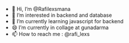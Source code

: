 - 👋 Hi, I’m @Rafilexsmana
- 👀 I’m interested in backend and database
- 🌱 I’m currently learning javascript for backend
- 😄 I’m currently in collage at gunadarma
- 📫 How to reach me : @rafi_lexs

